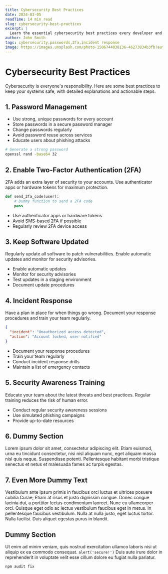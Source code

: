 ```yaml
---
title: Cybersecurity Best Practices
date: 2024-03-05
readTime: 14 min read
slug: cybersecurity-best-practices
excerpt: |
  Learn the essential cybersecurity best practices every developer and organization should follow. This comprehensive guide covers password management, software updates, and incident response strategies. Stay ahead of cyber threats with these actionable tips and real-world examples. Protect your data and reputation by implementing these proven security measures.
author: John Smith
tags: cybersecurity,passwords,2fa,incident response
image: https://images.unsplash.com/photo-1506744038136-46273834b3fb?auto=format&fit=crop&w=800&q=80
---
```


# Cybersecurity Best Practices

Cybersecurity is everyone's responsibility. Here are some best practices to keep your systems safe, with detailed explanations and actionable steps.

## 1. Password Management

- Use strong, unique passwords for every account
- Store passwords in a secure password manager
- Change passwords regularly
- Avoid password reuse across services
- Educate users about phishing attacks

```bash
# Generate a strong password
openssl rand -base64 32
```

## 2. Enable Two-Factor Authentication (2FA)

2FA adds an extra layer of security to your accounts. Use authenticator apps or hardware tokens for maximum protection.

```python
def send_2fa_code(user):
    # Dummy function to send a 2FA code
    pass
```

- Use authenticator apps or hardware tokens
- Avoid SMS-based 2FA if possible
- Regularly review 2FA device access

## 3. Keep Software Updated

Regularly update all software to patch vulnerabilities. Enable automatic updates and monitor for security advisories.

- Enable automatic updates
- Monitor for security advisories
- Test updates in a staging environment
- Document update procedures

## 4. Incident Response

Have a plan in place for when things go wrong. Document your response procedures and train your team regularly.

```json
{
  "incident": "Unauthorized access detected",
  "action": "Account locked, user notified"
}
```

- Document your response procedures
- Train your team regularly
- Conduct incident response drills
- Maintain a list of emergency contacts

## 5. Security Awareness Training

Educate your team about the latest threats and best practices. Regular training reduces the risk of human error.

- Conduct regular security awareness sessions
- Use simulated phishing campaigns
- Provide up-to-date resources

## 6. Dummy Section

Lorem ipsum dolor sit amet, consectetur adipiscing elit. Etiam euismod, urna eu tincidunt consectetur, nisi nisl aliquam nunc, eget aliquam massa nisl quis neque. Suspendisse potenti. Pellentesque habitant morbi tristique senectus et netus et malesuada fames ac turpis egestas.

## 7. Even More Dummy Text

Vestibulum ante ipsum primis in faucibus orci luctus et ultrices posuere cubilia Curae; Etiam at risus et justo dignissim congue. Donec congue lacinia dui, a porttitor lectus condimentum laoreet. Nunc eu ullamcorper orci. Quisque eget odio ac lectus vestibulum faucibus eget in metus. In pellentesque faucibus vestibulum. Nulla at nulla justo, eget luctus tortor. Nulla facilisi. Duis aliquet egestas purus in blandit.

## Dummy Section

Ut enim ad minim veniam, quis nostrud exercitation ullamco laboris nisi ut aliquip ex ea commodo consequat. `alert('secure!')` Duis aute irure dolor in reprehenderit in voluptate velit esse cillum dolore eu fugiat nulla pariatur.

```bash
npm audit fix
```
